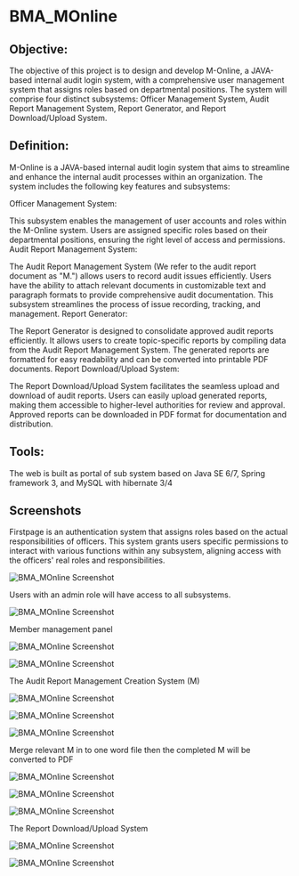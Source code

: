 
# BMA_MOnline

## Objective:
The objective of this project is to design and develop M-Online, a JAVA-based internal audit login system, with a comprehensive user management system that assigns roles based on departmental positions. The system will comprise four distinct subsystems: Officer Management System, Audit Report Management System, Report Generator, and Report Download/Upload System.

## Definition:
M-Online is a JAVA-based internal audit login system that aims to streamline and enhance the internal audit processes within an organization. The system includes the following key features and subsystems:

Officer Management System:

This subsystem enables the management of user accounts and roles within the M-Online system.
Users are assigned specific roles based on their departmental positions, ensuring the right level of access and permissions.
Audit Report Management System:

The Audit Report Management System (We refer to the audit report document as "M.") allows users to record audit issues efficiently.
Users have the ability to attach relevant documents in customizable text and paragraph formats to provide comprehensive audit documentation.
This subsystem streamlines the process of issue recording, tracking, and management.
Report Generator:

The Report Generator is designed to consolidate approved audit reports efficiently.
It allows users to create topic-specific reports by compiling data from the Audit Report Management System.
The generated reports are formatted for easy readability and can be converted into printable PDF documents.
Report Download/Upload System:

The Report Download/Upload System facilitates the seamless upload and download of audit reports.
Users can easily upload generated reports, making them accessible to higher-level authorities for review and approval.
Approved reports can be downloaded in PDF format for documentation and distribution.

## Tools:
The web is built as portal of sub system based on Java SE 6/7, Spring framework 3, and MySQL with hibernate 3/4

## Screenshots

Firstpage is an authentication system that assigns roles based on the actual responsibilities of officers. This system grants users specific permissions to interact with various functions within any subsystem, aligning access with the officers' real roles and responsibilities.

![BMA_MOnline Screenshot](1.png)

Users with an admin role will have access to all subsystems.

![BMA_MOnline Screenshot](2.png)

Member management panel

![BMA_MOnline Screenshot](3.png)

![BMA_MOnline Screenshot](4.png)

The Audit Report Management Creation System (M)

![BMA_MOnline Screenshot](5.png)

![BMA_MOnline Screenshot](6.png)

![BMA_MOnline Screenshot](7.png)

Merge relevant M in to one word file then the completed M will be converted to PDF

![BMA_MOnline Screenshot](8.png)

![BMA_MOnline Screenshot](MergeM.png)

![BMA_MOnline Screenshot](w4.png)

The Report Download/Upload System

![BMA_MOnline Screenshot](9.png)

![BMA_MOnline Screenshot](10.png)


